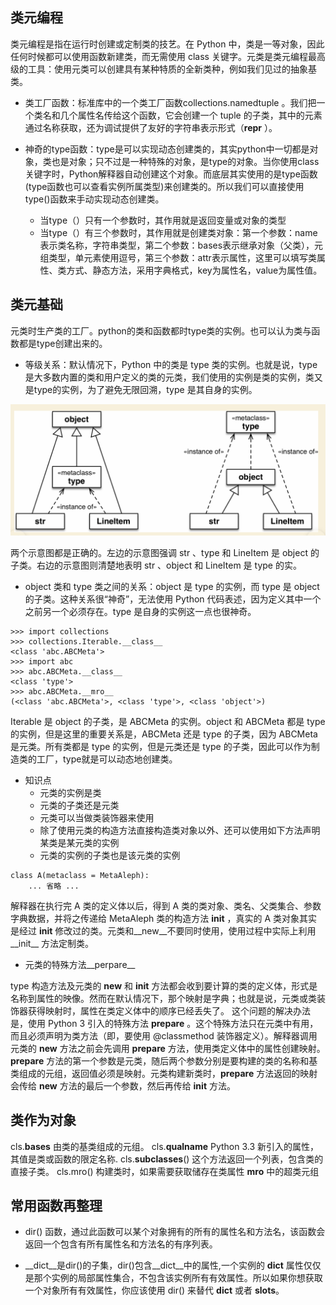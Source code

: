 ## 类元编程

类元编程是指在运行时创建或定制类的技艺。在 Python 中，类是一等对象，因此任何时候都可以使用函数新建类，而无需使用 class 关键字。元类是类元编程最高级的工具：使用元类可以创建具有某种特质的全新类种，例如我们见过的抽象基类。

* 类工厂函数：标准库中的一个类工厂函数collections.namedtuple 。我们把一个类名和几个属性名传给这个函数，它会创建一个 tuple 的子类，其中的元素通过名称获取，还为调试提供了友好的字符串表示形式（__repr__ ）。

* 神奇的type函数：type是可以实现动态创建类的，其实python中一切都是对象，类也是对象；只不过是一种特殊的对象，是type的对象。当你使用class关键字时，Python解释器自动创建这个对象。而底层其实使用的是type函数(type函数也可以查看实例所属类型)来创建类的。所以我们可以直接使用type()函数来手动实现动态创建类。
    * 当type（）只有一个参数时，其作用就是返回变量或对象的类型
    * 当type（）有三个参数时，其作用就是创建类对象：第一个参数：name表示类名称，字符串类型，第二个参数：bases表示继承对象（父类），元组类型，单元素使用逗号，第三个参数：attr表示属性，这里可以填写类属性、类方式、静态方法，采用字典格式，key为属性名，value为属性值。


## 类元基础

元类时生产类的工厂。python的类和函数都时type类的实例。也可以认为类与函数都是type创建出来的。

* 等级关系：默认情况下，Python 中的类是 type 类的实例。也就是说，type 是大多数内置的类和用户定义的类的元类，我们使用的实例是类的实例，类又是type的实例，为了避免无限回溯，type 是其自身的实例。

![avatar](images/1.png)

两个示意图都是正确的。左边的示意图强调 str 、type 和 LineItem 是 object 的子类。右边的示意图则清楚地表明 str 、object 和 LineItem 是 type 的实。

* object 类和 type 类之间的关系：object 是 type 的实例，而 type 是 object 的子类。这种关系很“神奇”，无法使用 Python 代码表述，因为定义其中一个之前另一个必须存在。type 是自身的实例这一点也很神奇。

```
>>> import collections
>>> collections.Iterable.__class__
<class 'abc.ABCMeta'>
>>> import abc
>>> abc.ABCMeta.__class__
<class 'type'>
>>> abc.ABCMeta.__mro__
(<class 'abc.ABCMeta'>, <class 'type'>, <class 'object'>)
```

Iterable 是 object 的子类，是 ABCMeta 的实例。object 和 ABCMeta 都是 type 的实例，但是这里的重要关系是，ABCMeta 还是 type 的子类，因为 ABCMeta 是元类。所有类都是 type 的实例，但是元类还是 type 的子类，因此可以作为制造类的工厂，type就是可以动态地创建类。

* 知识点
    * 元类的实例是类
    * 元类的子类还是元类
    * 元类可以当做类装饰器来使用
    * 除了使用元类的构造方法直接构造类对象以外、还可以使用如下方法声明某类是某元类的实例
    * 元类的实例的子类也是该元类的实例

```
class A(metaclass = MetaAleph):
    ... 省略 ...

```

解释器在执行完 A 类的定义体以后，得到 A 类的类对象、类名、父类集合、参数字典数据，并将之传递给 MetaAleph 类的构造方法 __init__ ，真实的 A 类对象其实是经过 __init__ 修改过的类。元类和__new__不要同时使用，使用过程中实际上利用__init__ 方法定制类。

* 元类的特殊方法__perpare__

type 构造方法及元类的 __new__ 和 __init__ 方法都会收到要计算的类的定义体，形式是名称到属性的映像。然而在默认情况下，那个映射是字典；也就是说，元类或类装饰器获得映射时，属性在类定义体中的顺序已经丢失了。
这个问题的解决办法是，使用 Python 3 引入的特殊方法 __prepare__ 。这个特殊方法只在元类中有用，而且必须声明为类方法（即，要使用 @classmethod 装饰器定义）。解释器调用元类的 __new__ 方法之前会先调用 __prepare__ 方法，使用类定义体中的属性创建映射。__prepare__ 方法的第一个参数是元类，随后两个参数分别是要构建的类的名称和基类组成的元组，返回值必须是映射。元类构建新类时，__prepare__ 方法返回的映射会传给 __new__ 方法的最后一个参数，然后再传给 __init__ 方法。


## 类作为对象

cls.__bases__ 由类的基类组成的元组。
cls.__qualname__ Python 3.3 新引入的属性，其值是类或函数的限定名称.
cls.__subclasses__() 这个方法返回一个列表，包含类的直接子类。
cls.mro() 构建类时，如果需要获取储存在类属性 __mro__ 中的超类元组


## 常用函数再整理

* dir() 函数，通过此函数可以某个对象拥有的所有的属性名和方法名，该函数会返回一个包含有所有属性名和方法名的有序列表。

* __dict__是dir()的子集，dir()包含__dict__中的属性,一个实例的 __dict__ 属性仅仅是那个实例的局部属性集合，不包含该实例所有有效属性。所以如果你想获取一个对象所有有效属性，你应该使用 dir() 来替代 __dict__ 或者 __slots__。